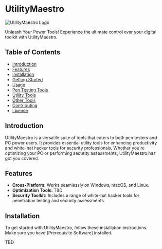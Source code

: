 # UtilityMaestro

![UtilityMaestro Logo](link_to_your_logo.png)

Unleash Your Power Tools! Experience the ultimate control over your digital toolkit with UtilityMaestro.

## Table of Contents

- [Introduction](#introduction)
- [Features](#features)
- [Installation](#installation)
- [Getting Started](#getting-started)
- [Usage](#usage)
- [Pen Testing Tools](#pen-testing-tools)
- [Utility Tools](#utility-tools)
- [Other Tools](#other-tools)
- [Contributing](#contributing)
- [License](#license)

## Introduction

UtilityMaestro is a versatile suite of tools that caters to both pen testers and PC power users. It provides essential utility tools for enhancing productivity and white-hat hacker tools for security professionals. Whether you're optimizing your PC or performing security assessments, UtilityMaestro has got you covered.

## Features

- **Cross-Platform:** Works seamlessly on Windows, macOS, and Linux.
- **Optimization Tools:** TBD
- **Security Toolkit:** Includes a range of white-hat hacker tools for penetration testing and security assessments.

## Installation

To get started with UtilityMaestro, follow these installation instructions. Make sure you have [Prerequisite Software] installed.

TBD


